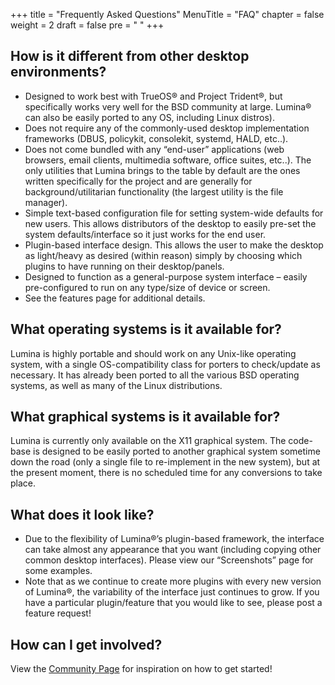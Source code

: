 +++
title = "Frequently Asked Questions"
MenuTitle = "FAQ"
chapter = false
weight = 2
draft = false
pre = "<i class='fa fa-question-circle'></i>	"
+++

## How is it different from other desktop environments?
* Designed to work best with TrueOS® and Project Trident®, but specifically works very well for the BSD community at large. Lumina® can also be easily ported to any OS, including Linux distros).
* Does not require any of the commonly-used desktop implementation frameworks (DBUS, policykit, consolekit, systemd, HALD, etc..).
* Does not come bundled with any “end-user” applications (web browsers, email clients, multimedia software, office suites, etc..). The only utilities that Lumina brings to the table by default are the ones written specifically for the project and are generally for background/utilitarian functionality (the largest utility is the file manager).
* Simple text-based configuration file for setting system-wide defaults for new users. This allows distributors of the desktop to easily pre-set the system defaults/interface so it just works for the end user.
* Plugin-based interface design. This allows the user to make the desktop as light/heavy as desired (within reason) simply by choosing which plugins to have running on their desktop/panels.
* Designed to function as a general-purpose system interface – easily pre-configured to run on any type/size of device or screen.
* See the features page for additional details.

## What operating systems is it available for?
Lumina is highly portable and should work on any Unix-like operating system, with a single OS-compatibility class for porters to check/update as necessary. It has already been ported to all the various BSD operating systems, as well as many of the Linux distributions.

## What graphical systems is it available for?
Lumina is currently only available on the X11 graphical system.  The code-base is designed to be easily ported to another graphical system sometime down the road (only a single file to re-implement in the new system), but at the present moment, there is no scheduled time for any conversions to take place.

## What does it look like?
* Due to the flexibility of Lumina®’s plugin-based framework, the interface can take almost any appearance that you want (including copying other common desktop interfaces). Please view our “Screenshots” page for some examples.
* Note that as we continue to create more plugins with every new version of Lumina®, the variability of the interface just continues to grow. If you have a particular plugin/feature that you would like to see, please post a feature request!

## How can I get involved?
View the [Community Page](/community) for inspiration on how to get started!
